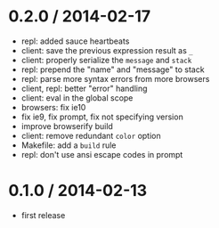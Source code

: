 
0.2.0 / 2014-02-17
==================

 * repl: added sauce heartbeats
 * client: save the previous expression result as `_`
 * client: properly serialize the `message` and `stack`
 * repl: prepend the "name" and "message" to stack
 * repl: parse more syntax errors from more browsers
 * client, repl: better "error" handling
 * client: eval in the global scope
 * browsers: fix ie10
 * fix ie9, fix prompt, fix not specifying version
 * improve browserify build
 * client: remove redundant `color` option
 * Makefile: add a `build` rule
 * repl: don't use ansi escape codes in prompt

0.1.0 / 2014-02-13
==================

 * first release
